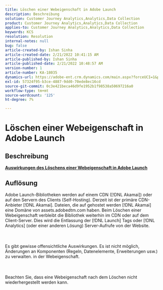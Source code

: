 ```yaml
---
title: Löschen einer Webeigenschaft in Adobe Launch
description: Beschreibung
solution: Customer Journey Analytics,Analytics,Data Collection
product: Customer Journey Analytics,Analytics,Data Collection
applies-to: Customer Journey Analytics,Analytics,Data Collection
keywords: KCS
resolution: Resolution
internal-notes: null
bug: false
article-created-by: Ishan Sinha
article-created-date: 2/21/2022 10:41:15 AM
article-published-by: Ishan Sinha
article-published-date: 2/21/2022 10:48:57 AM
version-number: 1
article-number: KA-18035
dynamics-url: https://adobe-ent.crm.dynamics.com/main.aspx?forceUCI=1&pagetype=entityrecord&etn=knowledgearticle&id=8668adc9-0293-ec11-b400-000d3a58fa8c
exl-id: 57324f95-b3ce-4887-9dd0-70ede8ec16cd
source-git-commit: 0c3e421beca46d9fe1952b1f98538a50697216a0
workflow-type: tm+mt
source-wordcount: '125'
ht-degree: 7%

---
```


# Löschen einer Webeigenschaft in Adobe Launch

## Beschreibung

<u><b>Auswirkungen des Löschens einer Webeigenschaft in Adobe Launch</b></u>

## Auflösung

Adobe Launch-Bibliotheken werden auf einem CDN ([!DNL Akamai]) oder auf den Servern des Clients (Self-Hosting). Derzeit ist der primäre CDN-Anbieter [!DNL Akamai]. Dateien, die auf gehostet werden [!DNL Akamai] eine Domäne von assets.adobedtm.com haben. Beim Löschen einer Webeigenschaft verbleibt die Bibliothek weiterhin im CDN oder auf dem Client-Server. Dies wird die Entlassung der [!DNL Launch] Tags oder [!DNL Analytics] (oder einer anderen Lösung) Server-Aufrufe von der Website.<br><br> <br><br>Es gibt gewisse offensichtliche Auswirkungen. Es ist nicht möglich, Änderungen an Komponenten (Regeln, Datenelemente, Erweiterungen usw.) zu verwalten. in der Webeigenschaft.<br><br> <br><br>Beachten Sie, dass eine Webeigenschaft nach dem Löschen nicht wiederhergestellt werden kann.
